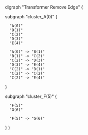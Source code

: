 digraph "Transformer Remove Edge" {

  subgraph "cluster_A(0)" {

      "A(0)"
      "B(1)"
      "C(2)"
      "D(3)"
      "E(4)"

      "A(0)" -> "B(1)"
      "B(1)" -> "C(2)"
      "C(2)" -> "D(3)"
      "D(3)" -> "E(4)"
      "C(2)" -> "B(1)"
      "C(2)" -> "C(2)"
      "C(2)" -> "E(4)"

  }

  subgraph "cluster_F(5)" {

      "F(5)"
      "G(6)"

      "F(5)" -> "G(6)"

  }
}
